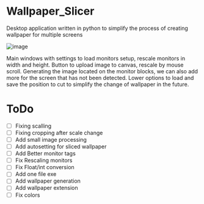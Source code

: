 # Wallpaper_Slicer
Desktop application written in python to simplify the process of creating wallpaper for multiple screens

![image](https://github.com/matorolll/Wallpaper_Slicer/assets/121674957/1a26ce9d-8d40-4282-abb5-d9e162135179)

Main windows with settings to load monitors setup, rescale monitors in width and height. Button to upload image to canvas, rescale by mouse scroll.
Generating the image located on the monitor blocks, we can also add more for the screen that has not been detected.
Lower options to load and save the position to cut to simplify the change of wallpaper in the future.



# ToDo
- [ ] Fixing scalling
- [ ] Fixing cropping after scale change
- [ ] Add small image processing
- [ ] Add autosetting for sliced wallpaper
- [ ] Add Better monitor tags
- [ ] Fix Rescaling monitors
- [ ] Fix Float/int conversion
- [ ] Add one file exe
- [ ] Add wallpaper generation 
- [ ] Add wallpaper extension
- [ ] Fix colors
